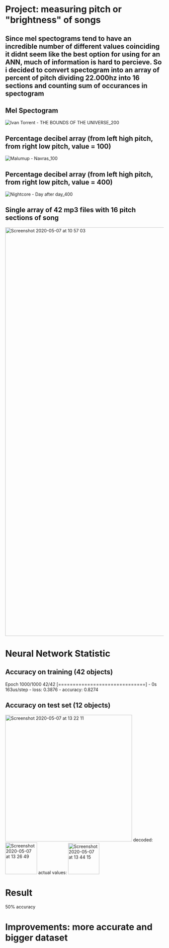
# Project: measuring pitch or "brightness" of songs

## Since mel spectograms tend to have an incredible number of different values coinciding it didnt seem like the best option for using for an ANN, much of information is hard to percieve. So i decided to convert spectogram into an array of percent of pitch dividing 22.000hz into 16 sections and counting sum of occurances in spectogram

## Mel Spectogram
![Ivan Torrent - THE BOUNDS OF THE UNIVERSE_200](https://user-images.githubusercontent.com/59181775/80721741-dd754d80-8afe-11ea-81c1-1f8cd566c35e.png)

## Percentage decibel array (from left high pitch, from right low pitch, value = 100)
![Malumup - Navras_100](https://user-images.githubusercontent.com/59181775/80723968-8f157e00-8b01-11ea-9cd7-7f7f27274296.png)

## Percentage decibel array (from left high pitch, from right low pitch, value = 400) 
![Nightcore - Day after day_400](https://user-images.githubusercontent.com/59181775/80723726-465dc500-8b01-11ea-81b0-7e13d75c1e5a.png)

## Single array of 42 mp3 files with 16 pitch sections of song
<img width="1300" alt="Screenshot 2020-05-07 at 10 57 03" src="https://user-images.githubusercontent.com/59181775/81276342-27a48480-9053-11ea-81d6-f249e1bbb542.png">

# Neural Network Statistic
## Accuracy on training (42 objects)
Epoch 1000/1000
42/42 [==============================] - 0s 163us/step - loss: 0.3876 - accuracy: 0.8274

## Accuracy on test set (12 objects)
<img width="403" alt="Screenshot 2020-05-07 at 13 22 11" src="https://user-images.githubusercontent.com/59181775/81289125-27fa4b00-9066-11ea-8e4e-22bb5d772ed4.png"> decoded: <img width="101" alt="Screenshot 2020-05-07 at 13 26 49" src="https://user-images.githubusercontent.com/59181775/81289399-a5be5680-9066-11ea-90d0-7a478cd32a91.png"> actual values: <img width="99" alt="Screenshot 2020-05-07 at 13 44 15" src="https://user-images.githubusercontent.com/59181775/81290825-051d6600-9069-11ea-9be4-d1242d4e7caa.png"> 

# Result
50% accuracy

# Improvements: more accurate and bigger dataset



